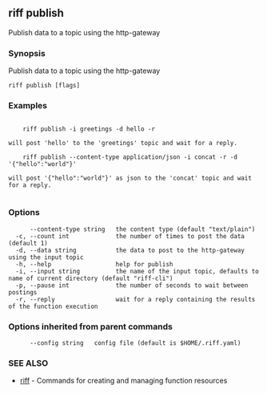 ## riff publish

Publish data to a topic using the http-gateway

### Synopsis

Publish data to a topic using the http-gateway

```
riff publish [flags]
```

### Examples

```

	riff publish -i greetings -d hello -r
	
will post 'hello' to the 'greetings' topic and wait for a reply.

	riff publish --content-type application/json -i concat -r -d '{"hello":"world"}'

will post '{"hello":"world"}' as json to the 'concat' topic and wait for a reply.


```

### Options

```
      --content-type string   the content type (default "text/plain")
  -c, --count int             the number of times to post the data (default 1)
  -d, --data string           the data to post to the http-gateway using the input topic
  -h, --help                  help for publish
  -i, --input string          the name of the input topic, defaults to name of current directory (default "riff-cli")
  -p, --pause int             the number of seconds to wait between postings
  -r, --reply                 wait for a reply containing the results of the function execution
```

### Options inherited from parent commands

```
      --config string   config file (default is $HOME/.riff.yaml)
```

### SEE ALSO

* [riff](riff.md)	 - Commands for creating and managing function resources

